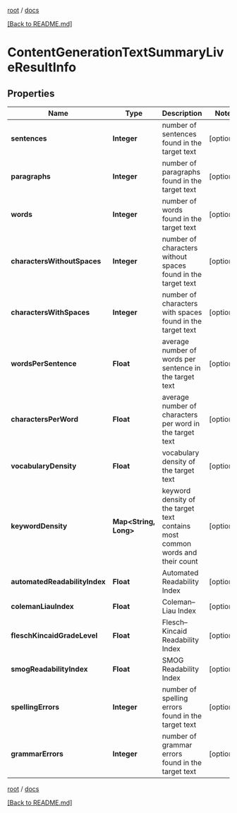 [root](./../ "root") / [docs](./ "docs")

[[Back to README.md]](./../README.md "[Back to README.md]")

# ContentGenerationTextSummaryLiveResultInfo

## Properties

| Name | Type | Description | Notes |
|------------ | ------------- | ------------- | -------------|
|**sentences** | **Integer** | number of sentences found in the target text |  [optional] |
|**paragraphs** | **Integer** | number of paragraphs found in the target text |  [optional] |
|**words** | **Integer** | number of words found in the target text |  [optional] |
|**charactersWithoutSpaces** | **Integer** | number of characters without spaces found in the target text |  [optional] |
|**charactersWithSpaces** | **Integer** | number of characters with spaces found in the target text |  [optional] |
|**wordsPerSentence** | **Float** | average number of words per sentence in the target text |  [optional] |
|**charactersPerWord** | **Float** | average number of characters per word in the target text |  [optional] |
|**vocabularyDensity** | **Float** | vocabulary density of the target text |  [optional] |
|**keywordDensity** | **Map&lt;String, Long&gt;** | keyword density of the target text contains most common words and their count |  [optional] |
|**automatedReadabilityIndex** | **Float** | Automated Readability Index |  [optional] |
|**colemanLiauIndex** | **Float** | Coleman–Liau Index |  [optional] |
|**fleschKincaidGradeLevel** | **Float** | Flesch–Kincaid Readability Index |  [optional] |
|**smogReadabilityIndex** | **Float** | SMOG Readability Index |  [optional] |
|**spellingErrors** | **Integer** | number of spelling errors found in the target text |  [optional] |
|**grammarErrors** | **Integer** | number of grammar errors found in the target text |  [optional] |

[root](./../ "root") / [docs](./ "docs")

[[Back to README.md]](./../README.md "[Back to README.md]")